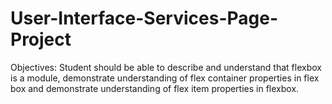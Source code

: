 # User-Interface-Services-Page-Project
Objectives: Student should be able to describe and understand that flexbox is a module, demonstrate understanding of flex container properties in flex box and demonstrate understanding of flex item properties in flexbox.
